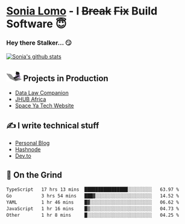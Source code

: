 # [Sonia Lomo](https://sonylomo.github.io/) - I ~~Break~~ ~~Fix~~ Build Software 😇
### Hey there Stalker... 😏 

<a href="https://github.com/sonylomo/github-readme-stats">
  <img align="center" src="https://media.giphy.com/media/lU05nFSW6Y2A/giphy.gif" alt="Sonia's github stats" />
</a>

## <img src="assets/devcat.gif" width="40"> Projects in Production
- [Data Law Companion](https://datalawcompanion.org/)
- [JHUB Africa](https://jhubafrica.com/)
- [Space Ya Tech Website](https://www.spaceyatech.com/)

## ✍️ I write technical stuff
- [Personal Blog](https://sonylomo-github-io.vercel.app/blog)
- [Hashnode](https://sonylomo.hashnode.dev/)
- [Dev.to](https://dev.to/sonylomo)

## 🤡 On the Grind
<!--START_SECTION:waka-->

```txt
TypeScript   17 hrs 13 mins  ████████████████░░░░░░░░░   63.97 %
Go           3 hrs 54 mins   ███▓░░░░░░░░░░░░░░░░░░░░░   14.52 %
YAML         1 hr 46 mins    █▓░░░░░░░░░░░░░░░░░░░░░░░   06.62 %
JavaScript   1 hr 16 mins    █▒░░░░░░░░░░░░░░░░░░░░░░░   04.73 %
Other        1 hr 8 mins     █░░░░░░░░░░░░░░░░░░░░░░░░   04.25 %
```

<!--END_SECTION:waka-->
